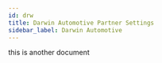 ```yaml
---
id: drw
title: Darwin Automotive Partner Settings
sidebar_label: Darwin Automotive
---
```


this is another document
